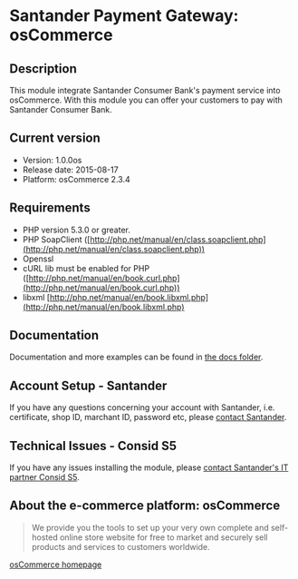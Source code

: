 # Santander Payment Gateway: osCommerce

## Description
This module integrate Santander Consumer Bank's payment service into osCommerce.
With this module you can offer your customers to pay with Santander Consumer Bank.

## Current version
* Version: 1.0.0os
* Release date: 2015-08-17
* Platform: osCommerce 2.3.4

## Requirements
* PHP version 5.3.0 or greater.
* PHP SoapClient ([http://php.net/manual/en/class.soapclient.php](http://php.net/manual/en/class.soapclient.php))
* Openssl
* cURL lib must be enabled for PHP ([http://php.net/manual/en/book.curl.php](http://php.net/manual/en/book.curl.php))
* libxml [http://php.net/manual/en/book.libxml.php](http://php.net/manual/en/book.libxml.php)

## Documentation
Documentation and more examples can be found in
[the docs folder](./docs).

## Account Setup - Santander
If you have any questions concerning your account with Santander, i.e. certificate, shop ID, marchant ID, password etc, please [contact Santander](http://santander.consid.se/site/contact?department=2).

## Technical Issues - Consid S5
If you have any issues installing the module, please [contact Santander's IT partner Consid S5](http://santander.consid.se/site/contact?department=1).

## About the e-commerce platform: osCommerce
> We provide you the tools to set up your very own complete and self-hosted online store website for free to market and securely sell products and services to customers worldwide.

[osCommerce homepage](http://www.oscommerce.com)